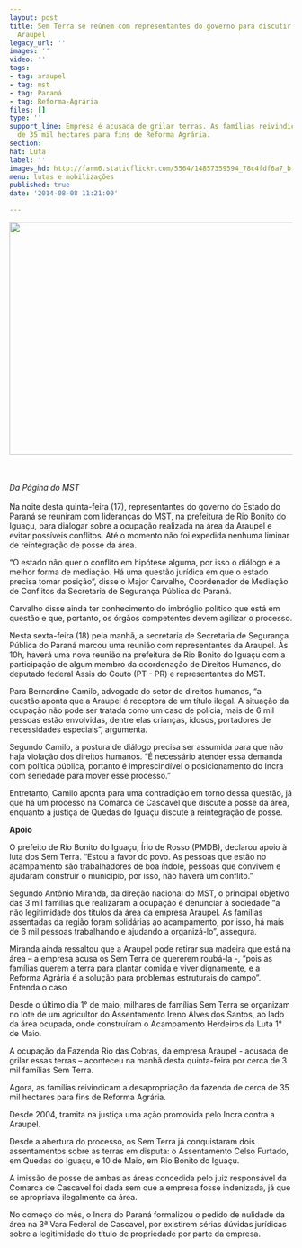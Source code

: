 ```yaml
---
layout: post
title: Sem Terra se reúnem com representantes do governo para discutir ocupação da
  Araupel
legacy_url: ''
images: ''
video: ''
tags:
- tag: araupel
- tag: mst
- tag: Paraná
- tag: Reforma-Agrária
files: []
type: ''
support_line: Empresa é acusada de grilar terras. As famílias reivindicam desapropriação
  de 35 mil hectares para fins de Reforma Agrária.
section: 
hat: Luta
label: ''
images_hd: http://farm6.staticflickr.com/5564/14857359594_78c4fdf6a7_b.jpg
menu: lutas e mobilizações
published: true
date: '2014-08-08 11:21:00'

---
```

<p style="text-align:center"><img alt="" height="413" src="http://farm6.staticflickr.com/5564/14857359594_78c4fdf6a7_b.jpg" width="620" /></p>

<p><br />
<br />
<em><span style="line-height:1.6">Da P&aacute;gina do MST</span></em></p>

<p>Na noite desta quinta-feira (17), representantes do governo do Estado do Paran&aacute; se reuniram com lideran&ccedil;as do MST, na prefeitura de Rio Bonito do Igua&ccedil;u, para dialogar sobre a ocupa&ccedil;&atilde;o realizada na &aacute;rea da Araupel e evitar poss&iacute;veis conflitos. At&eacute; o momento n&atilde;o foi expedida nenhuma liminar de reintegra&ccedil;&atilde;o de posse da &aacute;rea.</p>

<p>&ldquo;O estado n&atilde;o quer o conflito em hip&oacute;tese alguma, por isso o di&aacute;logo &eacute; a melhor forma de media&ccedil;&atilde;o. H&aacute; uma quest&atilde;o jur&iacute;dica em que o estado precisa tomar posi&ccedil;&atilde;o&rdquo;, disse o Major Carvalho, Coordenador de Media&ccedil;&atilde;o de Conflitos da Secretaria de Seguran&ccedil;a P&uacute;blica do Paran&aacute;.</p>

<p>Carvalho disse ainda ter conhecimento do imbr&oacute;glio pol&iacute;tico que est&aacute; em quest&atilde;o e que, portanto, os &oacute;rg&atilde;os competentes devem agilizar o processo.</p>

<p>Nesta sexta-feira (18) pela manh&atilde;, a secretaria de Secretaria de Seguran&ccedil;a P&uacute;blica do Paran&aacute; marcou uma reuni&atilde;o com representantes da Araupel. &Agrave;s 10h, haver&aacute; uma nova reuni&atilde;o na prefeitura de Rio Bonito do Igua&ccedil;u com a participa&ccedil;&atilde;o de algum membro da coordena&ccedil;&atilde;o de Direitos Humanos, do deputado federal Assis do Couto (PT - PR) e representantes do MST.</p>

<p>Para Bernardino Camilo, advogado do setor de direitos humanos, &ldquo;a quest&atilde;o aponta que a Araupel &eacute; receptora de um t&iacute;tulo ilegal. A situa&ccedil;&atilde;o da ocupa&ccedil;&atilde;o n&atilde;o pode ser tratada como um caso de pol&iacute;cia, mais de 6 mil pessoas est&atilde;o envolvidas, dentre elas crian&ccedil;as, idosos, portadores de necessidades especiais&rdquo;, argumenta.&nbsp;</p>

<p>Segundo Camilo, a postura de di&aacute;logo precisa ser assumida para que n&atilde;o haja viola&ccedil;&atilde;o dos direitos humanos. &ldquo;&Eacute; necess&aacute;rio atender essa demanda com pol&iacute;tica p&uacute;blica, portanto &eacute; imprescind&iacute;vel o posicionamento do Incra com seriedade para mover esse processo.&rdquo;</p>

<p>Entretanto, Camilo aponta para uma contradi&ccedil;&atilde;o em torno dessa quest&atilde;o, j&aacute; que h&aacute; um processo na Comarca de Cascavel que discute a posse da &aacute;rea, enquanto a justi&ccedil;a de Quedas do Igua&ccedil;u discute a reintegra&ccedil;&atilde;o de posse.</p>

<p><strong>Apoio</strong></p>

<p>O prefeito de Rio Bonito do Igua&ccedil;u, &Iacute;rio de Rosso (PMDB), declarou apoio &agrave; luta dos Sem Terra. &ldquo;Estou a favor do povo. As pessoas que est&atilde;o no acampamento s&atilde;o trabalhadores de boa &iacute;ndole, pessoas que convivem e ajudaram construir o munic&iacute;pio, por isso, n&atilde;o haver&aacute; um conflito.&rdquo;</p>

<p>Segundo Ant&ocirc;nio Miranda, da dire&ccedil;&atilde;o nacional do MST, o principal objetivo das 3 mil fam&iacute;lias que realizaram a ocupa&ccedil;&atilde;o &eacute; denunciar &agrave; sociedade &ldquo;a n&atilde;o legitimidade dos t&iacute;tulos da &aacute;rea da empresa Araupel. As fam&iacute;lias assentadas da regi&atilde;o foram solid&aacute;rias ao acampamento, por isso, h&aacute; mais de 6 mil pessoas trabalhando e ajudando a organiz&aacute;-lo&rdquo;, assegura.&nbsp;</p>

<p>Miranda ainda ressaltou que a Araupel pode retirar sua madeira que est&aacute; na &aacute;rea &ndash; a empresa acusa os Sem Terra de quererem roub&aacute;-la -, &ldquo;pois as fam&iacute;lias querem a terra para plantar comida e viver dignamente, e a Reforma Agr&aacute;ria &eacute; a solu&ccedil;&atilde;o para problemas estruturais do campo&rdquo;.<br />
Entenda o caso</p>

<p>Desde o &uacute;ltimo dia 1&deg; de maio, milhares de fam&iacute;lias Sem Terra se organizam no lote de um agricultor do Assentamento Ireno Alves dos Santos, ao lado da &aacute;rea ocupada, onde constru&iacute;ram o Acampamento Herdeiros da Luta 1&deg; de Maio.</p>

<p>A ocupa&ccedil;&atilde;o da Fazenda Rio das Cobras, da empresa Araupel - acusada de grilar essas terras &ndash; aconteceu na manh&atilde; desta quinta-feira por cerca de 3 mil fam&iacute;lias Sem Terra.</p>

<p>Agora, as fam&iacute;lias reivindicam a desapropria&ccedil;&atilde;o da fazenda de cerca de 35 mil hectares para fins de Reforma Agr&aacute;ria.</p>

<p>Desde 2004, tramita na justi&ccedil;a uma a&ccedil;&atilde;o promovida pelo Incra contra a Araupel.</p>

<p>Desde a abertura do processo, os Sem Terra j&aacute; conquistaram dois assentamentos sobre as terras em disputa: o Assentamento Celso Furtado, em Quedas do Igua&ccedil;u, e 10 de Maio, em Rio Bonito do Igua&ccedil;u.</p>

<p>A imiss&atilde;o de posse de ambas as &aacute;reas concedida pelo juiz respons&aacute;vel da Comarca de Cascavel foi dada sem que a empresa fosse indenizada, j&aacute; que se apropriava ilegalmente da &aacute;rea.</p>

<p>No come&ccedil;o do m&ecirc;s, o Incra do Paran&aacute; formalizou o pedido de nulidade da &aacute;rea na 3&ordf; Vara Federal de Cascavel, por existirem s&eacute;rias d&uacute;vidas jur&iacute;dicas sobre a legitimidade do t&iacute;tulo de propriedade por parte da empresa.</p>
